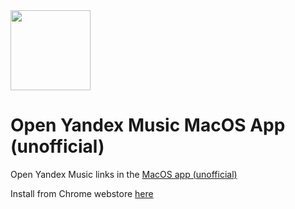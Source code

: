 <img height="128" src="https://github.com/yangirov/yandex-music-app-linker/assets/logo.png" />

# Open Yandex Music MacOS App  (unofficial)

Open Yandex Music links in the [MacOS app (unofficial)](https://yandex-music.juvs.dev/)

Install from Chrome webstore [here](https://chrome.google.com/webstore/detail/yandex-music-app-linker/)